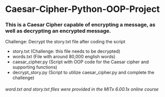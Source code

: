 # Caesar-Cipher-Python-OOP-Project

### This is a Caesar Cipher capable of encrypting a message, as well as decrypting an encrypted message.

Challenge: Decrypt the story.txt file after coding the script

-   story.txt (Challenge: this file needs to be decrypted)
-   words.txt (File with around 80,000 english words)  
-   caesar_cipher.py (Script with OOP code for the Caesar cipher and supporting functions)
-   decrypt_story.py (Script to utilize caesar_cipher.py and complete the challenge)

###### word.txt and story.txt files were provided in the MITx 6.00.1x online course
